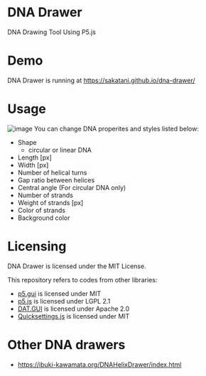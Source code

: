 # DNA Drawer
DNA Drawing Tool Using P5.js

# Demo
DNA Drawer is running at https://sakatani.github.io/dna-drawer/

# Usage
![image](https://github.com/sakatani/dna-drawer/assets/29421510/6aafbd0b-fda9-4aa6-8c5b-ef0833cce99e)
You can change DNA properites and styles listed below:
- Shape 
  - circular or linear DNA
- Length [px]
- Width [px]
- Number of helical turns
- Gap ratio between helices
- Central angle (For circular DNA only)
- Number of strands
- Weight of strands [px]
- Color of strands
- Background color

# Licensing
DNA Drawer is licensed under the MIT License.

This repository refers to codes from other libraries:
* [p5.gui](https://github.com/bitcraftlab/p5.gui/tree/master) is licensed under MIT
* [p5.js](https://github.com/processing/p5.js) is licensed under LGPL 2.1
* [DAT.GUI](https://github.com/dataarts/dat.gui) is licensed under Apache 2.0
* [Quicksettings.js](https://github.com/bit101/quicksettings) is licensed under MIT

# Other DNA drawers
* https://ibuki-kawamata.org/DNAHelixDrawer/index.html
